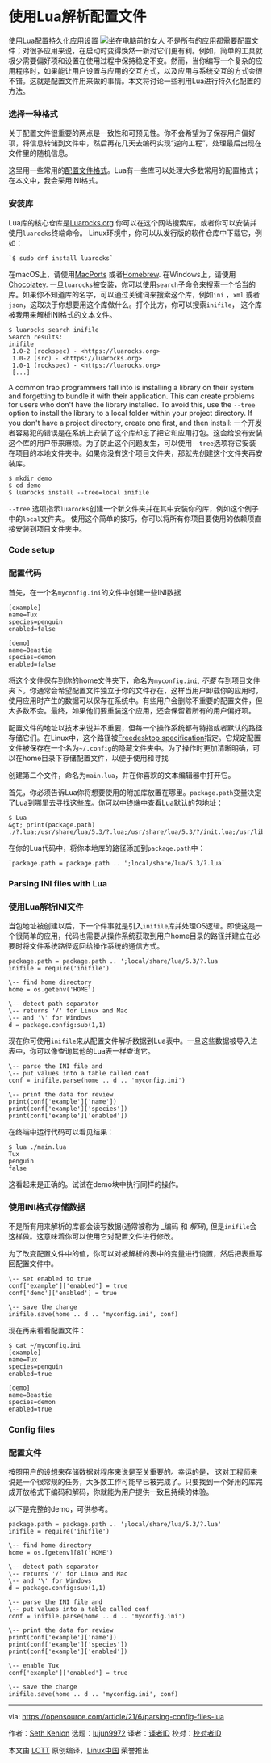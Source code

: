 [#]: subject: (Parsing config files with Lua)
[#]: via: (https://opensource.com/article/21/6/parsing-config-files-lua)
[#]: author: (Seth Kenlon https://opensource.com/users/seth)
[#]: collector: (lujun9972)
[#]: translator: ( hadisi1993)
[#]: reviewer: ( )
[#]: publisher: ( )
[#]: url: ( )

使用Lua解析配置文件
======
使用Lua配置持久化应用设置
![坐在电脑前的女人][1]
不是所有的应用都需要配置文件；对很多应用来说，在启动时变得焕然一新对它们更有利。例如，简单的工具就极少需要偏好项和设置在使用过程中保持稳定不变。然而，当你编写一个复杂的应用程序时，如果能让用户设置与应用的交互方式，以及应用与系统交互的方式会很不错。这就是配置文件用来做的事情。本文将讨论一些利用Lua进行持久化配置的方法。

### 选择一种格式
关于配置文件很重要的两点是一致性和可预见性。你不会希望为了保存用户偏好项，将信息转储到文件中，然后再花几天去编码实现“逆向工程”，处理最后出现在文件里的随机信息。

这里用一些常用的[配置文件格式][2]。Lua有一些库可以处理大多数常用的配置格式；在本文中，我会采用INI格式。
### 安装库
Lua库的核心仓库是[Luarocks.org][3].你可以在这个网站搜索库，或者你可以安装并使用`luarocks`终端命令。
Linux环境中，你可以从发行版的软件仓库中下载它，例如：

```
`$ sudo dnf install luarocks`
```

在macOS上，请使用[MacPorts][4] 或者[Homebrew][5]. 在Windows上，请使用[Chocolatey][6].
一旦`luarocks`被安装，你可以使用`search`子命令来搜索一个恰当的库。如果你不知道库的名字，可以通过关键词来搜索这个库，例如`ini` ，`xml` 或者 `json`，这取决于你想要用这个库做什么。打个比方，你可以搜索`inifile`， 这个库被我用来解析INI格式的文本文件。

```
$ luarocks search inifile
Search results:
inifile
 1.0-2 (rockspec) - <https://luarocks.org>
 1.0-2 (src) - <https://luarocks.org>
 1.0-1 (rockspec) - <https://luarocks.org>
 [...]
```

A common trap programmers fall into is installing a library on their system and forgetting to bundle it with their application. This can create problems for users who don't have the library installed. To avoid this, use the `--tree` option to install the library to a local folder within your project directory. If you don't have a project directory, create one first, and then install:
一个开发者容易犯的错误是在系统上安装了这个库却忘了把它和应用打包。这会给没有安装这个库的用户带来麻烦。为了防止这个问题发生，可以使用`--tree`选项将它安装在项目的本地文件夹中。如果你没有这个项目文件夹，那就先创建这个文件夹再安装库。

```
$ mkdir demo
$ cd demo
$ luarocks install --tree=local inifile
```

`--tree` 选项指示`luarocks`创建一个新文件夹并在其中安装你的库，例如这个例子中的`local`文件夹。 使用这个简单的技巧，你可以将所有你项目要使用的依赖项直接安装到项目文件夹中。
### Code setup
### 配置代码
首先，在一个名`myconfig.ini`的文件中创建一些INI数据

```
[example]
name=Tux
species=penguin
enabled=false

[demo]
name=Beastie
species=demon
enabled=false
```

将这个文件保存到你的home文件夹下，命名为`myconfig.ini`, _不要_ 存到项目文件夹下。你通常会希望配置文件独立于你的文件存在，这样当用户卸载你的应用时，使用应用时产生的数据可以保存在系统中。有些用户会删除不重要的配置文件，但大多数不会。最终，如果他们要重装这个应用，还会保留着所有的用户偏好项。


配置文件的地址以技术来说并不重要，但每一个操作系统都有特指或者默认的路径存储它们。在Linux中，这个路径被[Freedesktop specification][7]指定。它规定配置文件被保存在一个名为`~/.config`的隐藏文件夹中。为了操作时更加清晰明确，可以在home目录下存储配置文件，以便于使用和寻找


创建第二个文件，命名为`main.lua`，并在你喜欢的文本编辑器中打开它。

首先，你必须告诉Lua你将想要使用的附加库放置在哪里。`package.path`变量决定了Lua到哪里去寻找这些库。你可以中终端中查看Lua默认的包地址：

```
$ Lua
&gt; print(package.path)
./?.lua;/usr/share/lua/5.3/?.lua;/usr/share/lua/5.3/?/init.lua;/usr/lib64/lua/5.3/?.lua;/usr/lib64/lua/5.3/?/init.lua
```

在你的Lua代码中，将你本地库的路径添加到`package.path`中：

```
`package.path = package.path .. ';local/share/lua/5.3/?.lua`
```

### Parsing INI files with Lua
### 使用Lua解析INI文件
当包地址被创建以后，下一个件事就是引入`inifile`库并处理OS逻辑。即使这是一个很简单的应用，代码也需要从操作系统获取到用户home目录的路径并建立在必要时将文件系统路径返回给操作系统的通信方式。

```
package.path = package.path .. ';local/share/lua/5.3/?.lua
inifile = require('inifile')

\-- find home directory
home = os.getenv('HOME')

\-- detect path separator
\-- returns '/' for Linux and Mac
\-- and '\' for Windows
d = package.config:sub(1,1)
```

现在你可使用`inifile`来从配置文件解析数据到Lua表中。一旦这些数据被导入进表中，你可以像查询其他的Lua表一样查询它。

```
\-- parse the INI file and
\-- put values into a table called conf
conf = inifile.parse(home .. d .. 'myconfig.ini')

\-- print the data for review
print(conf['example']['name'])
print(conf['example']['species'])
print(conf['example']['enabled'])
```

在终端中运行代码可以看见结果：

```
$ lua ./main.lua
Tux
penguin
false
```

这看起来是正确的。试试在demo块中执行同样的操作。
### 使用INI格式存储数据
不是所有用来解析的库都会读写数据(通常被称为 _编码 和 _解码_), 但是`inifile`会这样做。这意味着你可以使用它对配置文件进行修改。

为了改变配置文件中的值，你可以对被解析的表中的变量进行设置，然后把表重写回配置文件中。

```
\-- set enabled to true
conf['example']['enabled'] = true
conf['demo']['enabled'] = true

\-- save the change
inifile.save(home .. d .. 'myconfig.ini', conf)
```

现在再来看看配置文件：

```
$ cat ~/myconfig.ini
[example]
name=Tux
species=penguin
enabled=true

[demo]
name=Beastie
species=demon
enabled=true
```

### Config files
### 配置文件
按照用户的设想来存储数据对程序来说是至关重要的。幸运的是， 这对工程师来说是一个很常规的任务，大多数工作可能早已被完成了。只要找到一个好用的库完成开放格式下编码和解码，你就能为用户提供一致且持续的体验。

以下是完整的demo，可供参考。

```
package.path = package.path .. ';local/share/lua/5.3/?.lua'
inifile = require('inifile')

\-- find home directory
home = os.[getenv][8]('HOME')

\-- detect path separator
\-- returns '/' for Linux and Mac
\-- and '\' for Windows
d = package.config:sub(1,1)

\-- parse the INI file and
\-- put values into a table called conf
conf = inifile.parse(home .. d .. 'myconfig.ini')

\-- print the data for review
print(conf['example']['name'])
print(conf['example']['species'])
print(conf['example']['enabled'])

\-- enable Tux
conf['example']['enabled'] = true

\-- save the change
inifile.save(home .. d .. 'myconfig.ini', conf)
```

--------------------------------------------------------------------------------

via: https://opensource.com/article/21/6/parsing-config-files-lua

作者：[Seth Kenlon][a]
选题：[lujun9972][b]
译者：[译者ID](hadisi1993)
校对：[校对者ID](https://github.com/校对者ID)

本文由 [LCTT](https://github.com/LCTT/TranslateProject) 原创编译，[Linux中国](https://linux.cn/) 荣誉推出

[a]: https://opensource.com/users/seth
[b]: https://github.com/lujun9972
[1]: https://opensource.com/sites/default/files/styles/image-full-size/public/lead-images/OSDC_women_computing_2.png?itok=JPlR5aCA (坐在电脑前的女人)
[2]: https://opensource.com/article/21/6/config-files-and-their-formats
[3]: https://opensource.com/article/19/11/getting-started-luarocks
[4]: https://opensource.com/article/20/11/macports
[5]: https://opensource.com/article/20/6/homebrew-mac
[6]: https://opensource.com/article/20/3/chocolatey
[7]: https://www.freedesktop.org/wiki/Specifications
[8]: http://www.opengroup.org/onlinepubs/009695399/functions/getenv.html
